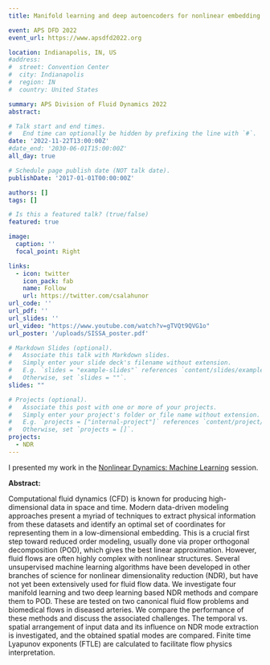 ```yaml
---
title: Manifold learning and deep autoencoders for nonlinear embedding of unsteady fluid flows

event: APS DFD 2022
event_url: https://www.apsdfd2022.org

location: Indianapolis, IN, US
#address:
#  street: Convention Center
#  city: Indianapolis
#  region: IN
#  country: United States

summary: APS Division of Fluid Dynamics 2022
abstract:

# Talk start and end times.
#   End time can optionally be hidden by prefixing the line with `#`.
date: '2022-11-22T13:00:00Z'
#date_end: '2030-06-01T15:00:00Z'
all_day: true

# Schedule page publish date (NOT talk date).
publishDate: '2017-01-01T00:00:00Z'

authors: []
tags: []

# Is this a featured talk? (true/false)
featured: true

image:
  caption: ''
  focal_point: Right

links:
  - icon: twitter
    icon_pack: fab
    name: Follow
    url: https://twitter.com/csalahunor
url_code: ''
url_pdf: ''
url_slides: ''
url_video: "https://www.youtube.com/watch?v=gTVQt9QVG1o" 
url_poster: '/uploads/SISSA_poster.pdf'

# Markdown Slides (optional).
#   Associate this talk with Markdown slides.
#   Simply enter your slide deck's filename without extension.
#   E.g. `slides = "example-slides"` references `content/slides/example-slides.md`.
#   Otherwise, set `slides = ""`.
slides: ""

# Projects (optional).
#   Associate this post with one or more of your projects.
#   Simply enter your project's folder or file name without extension.
#   E.g. `projects = ["internal-project"]` references `content/project/deep-learning/index.md`.
#   Otherwise, set `projects = []`.
projects:
  - NDR
---
```


<!-- {{% callout note %}}
Click on the **Slides** button above to view the built-in slides feature.
{{% /callout %}}

Slides can be added in a few ways:

- **Create** slides using Wowchemy's [_Slides_](https://wowchemy.com/docs/managing-content/#create-slides) feature and link using `slides` parameter in the front matter of the talk file
- **Upload** an existing slide deck to `static/` and link using `url_slides` parameter in the front matter of the talk file
- **Embed** your slides (e.g. Google Slides) or presentation video on this page using [shortcodes](https://wowchemy.com/docs/writing-markdown-latex/).

Further event details, including [page elements](https://wowchemy.com/docs/writing-markdown-latex/) such as image galleries, can be added to the body of this page. -->

I presented my work in the [Nonlinear Dynamics: Machine Learning](https://meetings.aps.org/Meeting/DFD22/Session/U21.4) session.

**Abstract:** 

Computational fluid dynamics (CFD) is known for producing high-dimensional data in space and time. Modern data-driven modeling approaches present a myriad of techniques to extract physical information from these datasets and identify an optimal set of coordinates for representing them in a low-dimensional embedding. This is a crucial first step toward reduced order modeling, usually done via proper orthogonal decomposition (POD), which gives the best linear approximation. However, fluid flows are often highly complex with nonlinear structures. Several unsupervised machine learning algorithms have been developed in other branches of science for nonlinear dimensionality reduction (NDR), but have not yet been extensively used for fluid flow data. We investigate four manifold learning and two deep learning based NDR methods and compare them to POD. These are tested on two canonical fluid flow problems and biomedical flows in diseased arteries. We compare the performance of these methods and discuss the associated challenges. The temporal vs. spatial arrangement of input data and its influence on NDR mode extraction is investigated, and the obtained spatial modes are compared. Finite time Lyapunov exponents (FTLE) are calculated to facilitate flow physics interpretation.